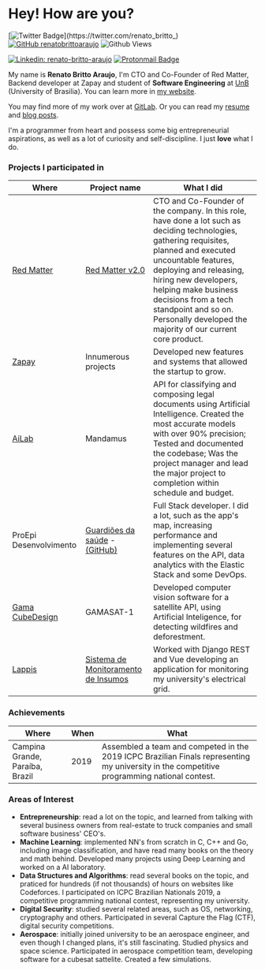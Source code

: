 # Hey! How are you?

[![Twitter Badge](https://img.shields.io/twitter/url?style=social&url=https%3A%2F%2Ftwitter.com%2Frenato_britto_)](https://twitter.com/renato_britto_)
[![GitHub renatobrittoaraujo](https://img.shields.io/github/followers/renatobrittoaraujo?label=follow&style=social)](https://github.com/renatobrittoaraujo)
![Github Views](https://komarev.com/ghpvc/?username=renatobrittoaraujo&color=red)

[![Linkedin: renato-britto-araujo](https://img.shields.io/badge/linkedin-%230077B5.svg?&style=for-the-badge&logo=linkedin&logoColor=white)](https://www.linkedin.com/in/renato-britto-araujo/)
[![Protonmail Badge](https://img.shields.io/badge/protonmail-8B89CC?&style=for-the-badge&logo=protonmail&logoColor=white)](mailto:renatobritto@protonmail.com)

My name is **Renato Britto Araujo**, I'm CTO and Co-Founder of Red Matter, Backend developer at Zapay and student of **Software Engineering**
at [UnB](https://en.wikipedia.org/wiki/University_of_Bras%C3%ADlia) (University of Brasilia). You can learn more in [my website](http://renatobritto.com.br).

You may find more of my work over at [GitLab](https://gitlab.com/renatoba). Or you can read my [resume](https://www.linkedin.com/in/renato-britto-araujo/detail/overlay-view/urn:li:fsd_profileTreasuryMedia:(ACoAACg6CRUBmqu8F8P9l0QsCBs9L72rpE_U_P8,1609959810589)/) and [blog posts](https://renatobrittoaraujo.medium.com/).

I'm a programmer from heart and possess some big entrepreneurial aspirations, as well as a lot of curiosity and self-discipline. I just **love** what I do.

### Projects I participated in

| Where | Project name | What I did |
| - | - | - |
| [Red Matter](redmatterapp.com) | [Red Matter v2.0](http://beta.redmatterapp.com/) | CTO and Co-Founder of the company. In this role, have done a lot such as deciding technologies, gathering requisites, planned and executed uncountable features, deploying and releasing, hiring new developers, helping make business decisions from a tech standpoint and so on. Personally developed the majority of our current core product. |
| [Zapay](https://usezapay.com.br/) | Innumerous projects | Developed new features and systems that allowed the startup to grow. |
| [AiLab](https://ailab.unb.br/) | Mandamus | API for classifying and composing legal documents using Artificial Intelligence. Created the most accurate models with over 90% precision; Tested and documented the codebase; Was the project manager and lead the major project to completion within schedule and budget. |
| ProEpi Desenvolvimento | [Guardiões da saúde](https://play.google.com/store/apps/details?id=com.guardioesapp&hl=pt_BR) - [(GitHub)](https://github.com/proepidesenvolvimento/guardioes-api) | Full Stack developer. I did a lot, such as the app's map, increasing performance and implementing several features on the API, data analytics with the Elastic Stack and some DevOps. |
| [Gama CubeDesign](https://www.facebook.com/gamacubedesign/) | GAMASAT-1 | Developed computer vision software for a satellite API, using Artificial Inteligence, for detecting wildfires and deforestment. | 
| [Lappis](https://lappis.rocks/) | [Sistema de Monitoramento de Insumos](https://gitlab.com/lappis-unb/projects/SMI) | Worked with Django REST and Vue developing an application for monitoring my university's electrical grid. |

### Achievements

| Where | When | What |
| - | - | - |
| Campina Grande, Paraíba, Brazil | 2019 | Assembled a team and competed in the 2019 ICPC Brazilian Finals representing my university in the competitive programming national contest. |

### Areas of Interest

- **Entrepreneurship**: read a lot on the topic, and learned from talking with several business owners from real-estate to truck companies and small software business' CEO's.  
- **Machine Learning**: implemented NN's from scratch in C, C++ and Go, including image classification, and have read many books on the theory and math behind. Developed many projects using Deep Learning and worked on a AI laboratory.
- **Data Structures and Algorithms**: read several books on the topic, and praticed for hundreds (if not thousands) of hours on websites like Codeforces. I participated on ICPC Brazilian Nationals 2019, a competitive programming national contest, representing my university.
- **Digital Security**: studied several related areas, such as OS, networking, cryptography and others. Participated in several Capture the Flag (CTF), digital security competitions. 
- **Aerospace**: initially joined university to be an aerospace engineer, and even though I changed plans, it's still fascinating. Studied physics and space science. Participated in aerospace competition team, developing software for a cubesat sattelite. Created a few simulations.
